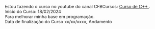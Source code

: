 <div>Estou fazendo o curso no youtube do canal CFBCursos: <a href="https://www.youtube.com/playlist?list=PLx4x_zx8csUjczg1qPHavU1vw1IkBcm40" target="_blank" > Curso de C++ </a>  .<div>
   <div>Inicio do Curso: 18/02/2024 </div> <div>Para melhorar minha base em programação.<div> <div>Data de finalização do Curso xx/xx/xxxx, Andamento</div>
    
